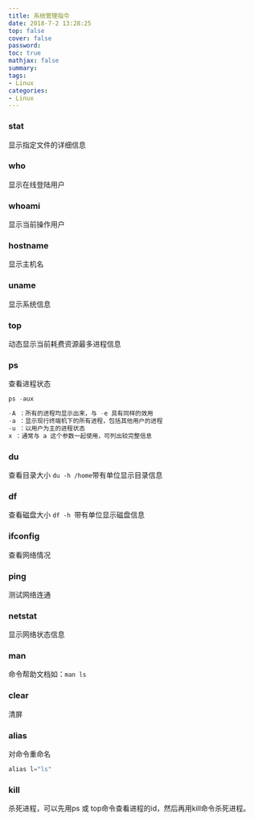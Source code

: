 ```yaml
---
title: 系统管理指令
date: 2018-7-2 13:28:25
top: false
cover: false
password:
toc: true
mathjax: false
summary: 
tags:
- Linux
categories:
- Linux
---
```



### stat  
显示指定文件的详细信息

### who
显示在线登陆用户

### whoami
显示当前操作用户

### hostname
显示主机名

### uname
显示系统信息

### top  
动态显示当前耗费资源最多进程信息

### ps  
查看进程状态 

```js
ps -aux

-A ：所有的进程均显示出来，与 -e 具有同样的效用
-a ：显示现行终端机下的所有进程，包括其他用户的进程
-u ：以用户为主的进程状态
x ：通常与 a 这个参数一起使用，可列出较完整信息

```

### du  
查看目录大小 `du -h /home`带有单位显示目录信息

### df
查看磁盘大小 `df -h `带有单位显示磁盘信息

### ifconfig  
查看网络情况

### ping
测试网络连通

### netstat 
显示网络状态信息

### man  
命令帮助文档如：`man ls`

### clear
清屏

### alias
对命令重命名

```js
alias l="ls" 
``` 

### kill   
杀死进程，可以先用ps 或 top命令查看进程的id，然后再用kill命令杀死进程。
